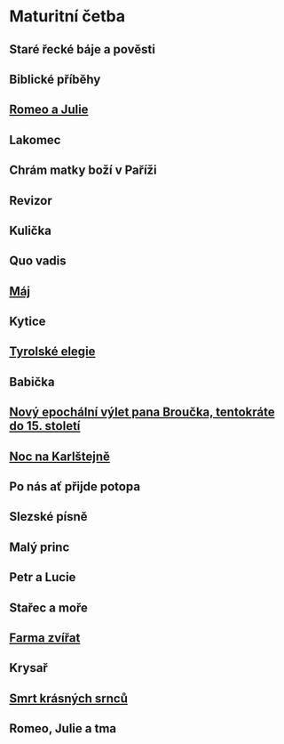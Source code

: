 # **Maturitní četba**

## Staré řecké báje a pověsti

## Biblické příběhy

## [Romeo a Julie](./Books/Romeo_Julie.md)

## Lakomec

## Chrám matky boží v Paříži

## Revizor

## Kulička

## Quo vadis

## [Máj](./Books/Maj)

## Kytice

## [Tyrolské elegie](./Books/Tyrolske_Elegie.md)

## Babička

## [Nový epochální výlet pana Broučka, tentokráte do 15. století](./Books/Pan_Broucek.md)

## [Noc na Karlštejně](./Books/Noc_na_Karlstejne.md)

## Po nás ať přijde potopa

## Slezské písně

## Malý princ

## Petr a Lucie

## Stařec a moře

## [Farma zvířat](./Books/Farma_Zvirat.md)

## Krysař

## [Smrt krásných srnců](./Books/Smrt_Krasnych_Srncu.md)

## Romeo, Julie a tma
